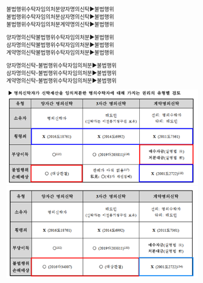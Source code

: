 
<link rel="stylesheet" href="../_res/darkmode.css">  

불법행위수탁자임의처분양자명의신탁▶<span class="r">불법행위</span>  
불법행위수탁자임의처분삼자명의신탁▶<span class="r">불법행위</span>  
불법행위수탁자임의처분계약명의신탁▶<span class="t">불법행위</span>  

양자명의신탁불법행위수탁자임의처분▶<span class="r">불법행위</span>  
삼자명의신탁불법행위수탁자임의처분▶<span class="r">불법행위</span>  
계약명의신탁불법행위수탁자임의처분▶<span class="t">불법행위</span>  


양자명의신탁-불법행위수탁자임의처분▶<span class="r">불법행위</span>  
삼자명의신탁-불법행위수탁자임의처분▶<span class="r">불법행위</span>  
계약명의신탁-불법행위수탁자임의처분▶<span class="t">불법행위</span>  


![2016다34007](213조-계약명의신탁-수탁자임의처분-불법행위.png)
![2020다208997-보완](213조-계약명의신탁-수탁자임의처분-불법행위2.png)



